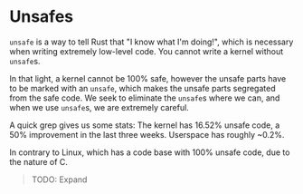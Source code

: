 Unsafes
=======

`unsafe` is a way to tell Rust that "I know what I'm doing!", which is necessary when writing extremely low-level code. You cannot write a kernel without `unsafe`s.

In that light, a kernel cannot be 100% safe, however the unsafe parts have to be marked with an `unsafe`, which makes the unsafe parts segregated from the safe code. We seek to eliminate the `unsafe`s where we can, and when we use `unsafe`s, we are extremely careful.

A quick grep gives us some stats: The kernel has 16.52% unsafe code, a 50% improvement in the last three weeks. Userspace has roughly ~0.2%.

In contrary to Linux, which has a code base with 100% unsafe code, due to the nature of C.

> TODO: Expand
